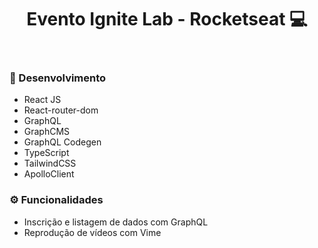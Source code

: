 <h1 align='center'>
  Evento Ignite Lab - Rocketseat 💻
</h1>

<p align='center'>
  <img alt='' src='https://global-uploads.webflow.com/61d83a2ebb0ae01ab96e841a/629f88dc97a53624a1b5c110_aplication-ignitelabs%20(1).png'>
</p><p align='center'>
  <img alt='' src='https://i.imgur.com/HY6jD52.png'>
</p>

### 🚀 Desenvolvimento
- React JS
- React-router-dom
- GraphQL
- GraphCMS
- GraphQL Codegen
- TypeScript
- TailwindCSS
- ApolloClient

### ⚙️ Funcionalidades
- Inscrição e listagem de dados com GraphQL
- Reprodução de vídeos com Vime